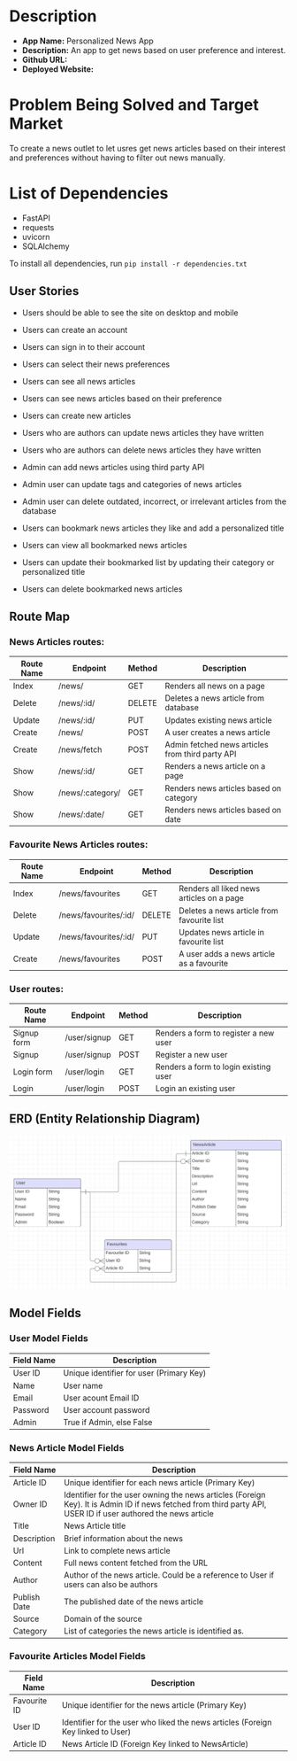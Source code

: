 # Description

- **App Name:** Personalized News App
- **Description:** An app to get news based on user preference and interest.
- **Github URL:** 
- **Deployed Website:** 

# Problem Being Solved and Target Market
To create a news outlet to let usres get news articles based on their interest and preferences without having to filter out news manually.

# List of Dependencies
- FastAPI
- requests
- uvicorn
- SQLAlchemy

To install all dependencies, run
`pip install -r dependencies.txt`

## User Stories

- Users should be able to see the site on desktop and mobile
- Users can create an account
- Users can sign in to their account
- Users can select their news preferences
- Users can see all news articles
- Users can see news articles based on their preference
- Users can create new articles
- Users who are authors can update news articles they have written
- Users who are authors can delete news articles they have written

- Admin can add news articles using third party API
- Admin user can update tags and categories of news articles
- Admin user can delete outdated, incorrect, or irrelevant articles from the database

- Users can bookmark news articles they like and add a personalized title
- Users can view all bookmarked news articles
- Users can update their bookmarked list by updating their category or personalized title
- Users can delete bookmarked news articles 



## Route Map

### News Articles routes:
| Route Name | Endpoint | Method | Description |
|------------|----------|--------|-------------|
| Index | /news/ | GET | Renders all news on a page|
| Delete | /news/:id/ | DELETE | Deletes a news article from database|
| Update | /news/:id/ | PUT | Updates existing news article|
| Create | /news/ | POST | A user creates a news article|
| Create | /news/fetch | POST | Admin fetched news articles from third party API|
| Show | /news/:id/ | GET | Renders a news article on a page|
| Show | /news/:category/ | GET | Renders news articles based on category |
| Show | /news/:date/ | GET | Renders news articles based on date |

### Favourite News Articles routes:
| Route Name | Endpoint | Method | Description |
|------------|----------|--------|-------------|
| Index | /news/favourites | GET | Renders all liked news articles on a page|
| Delete | /news/favourites/:id/ | DELETE | Deletes a news article from favourite list|
| Update | /news/favourites/:id/ | PUT | Updates news article in favourite list|
| Create | /news/favourites | POST | A user adds a news article as a favourite|

### User routes:
| Route Name | Endpoint | Method | Description |
|------------|----------|--------|-------------|
| Signup form | /user/signup | GET | Renders a form to register a new user |
| Signup | /user/signup | POST | Register a new user |
| Login form | /user/login | GET | Renders a form to login existing user |
| Login | /user/login | POST | Login an existing user |


## ERD (Entity Relationship Diagram)

![Entity Relationship Diagram](./images/ERD_diagram.png)

## Model Fields

### User Model Fields

| Field Name | Description |
|------------|----------|
| User ID | Unique identifier for user (Primary Key) |
| Name | User name |
| Email | User acount Email ID |
| Password | User account password |
| Admin | True if Admin, else False  |

### News Article Model Fields

| Field Name | Description |
|------------|----------|
| Article ID | Unique identifier for each news article (Primary Key) |
| Owner ID| Identifier for the user owning the news articles (Foreign Key). It is Admin ID if news fetched from third party API, USER ID if user authored the news article |
| Title | News Article title |
| Description | Brief information about the news |
| Url | Link to complete news article |
| Content | Full news content fetched from the URL  |
| Author | Author of the news article. Could be a reference to User if users can also be authors |
| Publish Date | The published date of the news article |
| Source | Domain of the source |
| Category | List of categories the news article is identified as. |


### Favourite Articles Model Fields

| Field Name | Description |
|------------|----------|
| Favourite ID | Unique identifier for the news article (Primary Key) |
| User ID | Identifier for the user who liked the news articles (Foreign Key linked to User) |
| Article ID | News Article ID (Foreign Key linked to NewsArticle) |

